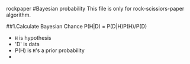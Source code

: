 rockpaper
#Bayesian probability
This file is only for rock-scissiors-paper algorithm.

##1.Calculate Bayesian Chance
P(H|D) = P(D|H)P(H)/P(D)

* `H` is hypothesis
* 'D' is data
* P(H) is `H`'s a prior probability
* 